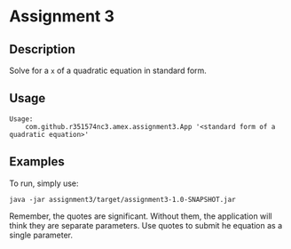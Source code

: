 # Assignment 3

## Description

Solve for a `x` of a quadratic equation in standard form.

## Usage
```
Usage:
    com.github.r351574nc3.amex.assignment3.App '<standard form of a quadratic equation>'
```

## Examples
To run, simply use:
```
java -jar assignment3/target/assignment3-1.0-SNAPSHOT.jar
```

Remember, the quotes are significant. Without them, the application will think they are separate parameters. Use quotes to submit he equation as a single parameter.